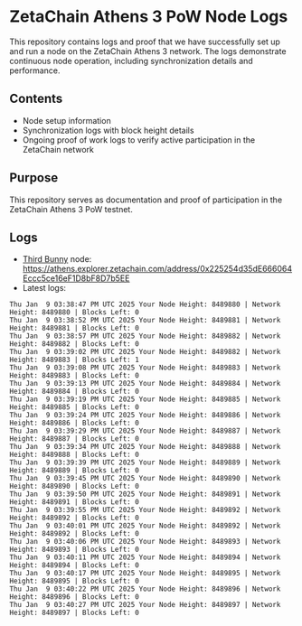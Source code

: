 # ZetaChain Athens 3 PoW Node Logs
This repository contains logs and proof that we have successfully set up and run a node on the ZetaChain Athens 3 network. The logs demonstrate continuous node operation, including synchronization details and performance.

## Contents
- Node setup information
- Synchronization logs with block height details
- Ongoing proof of work logs to verify active participation in the ZetaChain network

## Purpose
This repository serves as documentation and proof of participation in the ZetaChain Athens 3 PoW testnet.

## Logs

- [Third Bunny](https://thirdbunny.xyz/) node: https://athens.explorer.zetachain.com/address/0x225254d35dE666064Eccc5ce16eF1D8bF8D7b5EE
- Latest logs:
```
Thu Jan  9 03:38:47 PM UTC 2025 Your Node Height: 8489880 | Network Height: 8489880 | Blocks Left: 0
Thu Jan  9 03:38:52 PM UTC 2025 Your Node Height: 8489881 | Network Height: 8489881 | Blocks Left: 0
Thu Jan  9 03:38:57 PM UTC 2025 Your Node Height: 8489882 | Network Height: 8489882 | Blocks Left: 0
Thu Jan  9 03:39:02 PM UTC 2025 Your Node Height: 8489882 | Network Height: 8489883 | Blocks Left: 1
Thu Jan  9 03:39:08 PM UTC 2025 Your Node Height: 8489883 | Network Height: 8489883 | Blocks Left: 0
Thu Jan  9 03:39:13 PM UTC 2025 Your Node Height: 8489884 | Network Height: 8489884 | Blocks Left: 0
Thu Jan  9 03:39:19 PM UTC 2025 Your Node Height: 8489885 | Network Height: 8489885 | Blocks Left: 0
Thu Jan  9 03:39:24 PM UTC 2025 Your Node Height: 8489886 | Network Height: 8489886 | Blocks Left: 0
Thu Jan  9 03:39:29 PM UTC 2025 Your Node Height: 8489887 | Network Height: 8489887 | Blocks Left: 0
Thu Jan  9 03:39:34 PM UTC 2025 Your Node Height: 8489888 | Network Height: 8489888 | Blocks Left: 0
Thu Jan  9 03:39:39 PM UTC 2025 Your Node Height: 8489889 | Network Height: 8489889 | Blocks Left: 0
Thu Jan  9 03:39:45 PM UTC 2025 Your Node Height: 8489890 | Network Height: 8489890 | Blocks Left: 0
Thu Jan  9 03:39:50 PM UTC 2025 Your Node Height: 8489891 | Network Height: 8489891 | Blocks Left: 0
Thu Jan  9 03:39:55 PM UTC 2025 Your Node Height: 8489892 | Network Height: 8489892 | Blocks Left: 0
Thu Jan  9 03:40:01 PM UTC 2025 Your Node Height: 8489892 | Network Height: 8489892 | Blocks Left: 0
Thu Jan  9 03:40:06 PM UTC 2025 Your Node Height: 8489893 | Network Height: 8489893 | Blocks Left: 0
Thu Jan  9 03:40:11 PM UTC 2025 Your Node Height: 8489894 | Network Height: 8489894 | Blocks Left: 0
Thu Jan  9 03:40:17 PM UTC 2025 Your Node Height: 8489895 | Network Height: 8489895 | Blocks Left: 0
Thu Jan  9 03:40:22 PM UTC 2025 Your Node Height: 8489896 | Network Height: 8489896 | Blocks Left: 0
Thu Jan  9 03:40:27 PM UTC 2025 Your Node Height: 8489897 | Network Height: 8489897 | Blocks Left: 0
```
